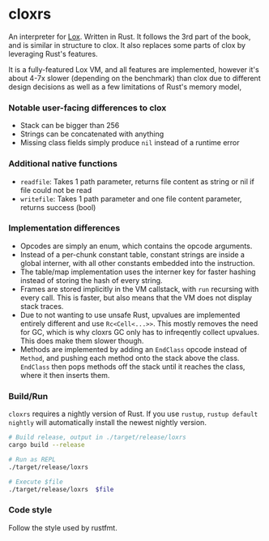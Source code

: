 # cloxrs

An interpreter for [Lox](http://craftinginterpreters.com). Written in Rust.
It follows the 3rd part of the book, and is similar in structure to clox.
It also replaces some parts of clox by leveraging Rust's features.

It is a fully-featured Lox VM, and all features are implemented, however it's about
4-7x slower (depending on the benchmark) than clox due to different
design decisions as well as a few limitations of Rust's memory model, 

### Notable user-facing differences to clox

- Stack can be bigger than 256
- Strings can be concatenated with anything
- Missing class fields simply produce `nil` instead of a runtime error

### Additional native functions

- `readfile`: Takes 1 path parameter, returns file content as string or nil
if file could not be read
- `writefile`: Takes 1 path parameter and one file content parameter, 
returns success (bool)

### Implementation differences

- Opcodes are simply an enum, which contains the opcode arguments.
- Instead of a per-chunk constant table, constant strings are inside a global interner,
with all other constants embedded into the instruction.
- The table/map implementation uses the interner key for faster hashing instead of
storing the hash of every string.
- Frames are stored implicitly in the VM callstack, with `run` recursing with every call.
This is faster, but also means that the VM does not display stack traces. 
- Due to not wanting to use unsafe Rust, upvalues are implemented entirely
different and use `Rc<Cell<...>>`. This mostly removes the need for GC, which is why cloxrs
GC only has to infreqently collect upvalues. This does make them slower though.
- Methods are implemented by adding an `EndClass` opcode instead of `Method`, and pushing each method onto the
stack above the class. `EndClass` then pops methods off the stack until it reaches the class,
where it then inserts them.

### Build/Run

`cloxrs` requires a nightly version of Rust. If you use `rustup`, `rustup default nightly`
will automatically install the newest nightly version.

``` bash
# Build release, output in ./target/release/loxrs
cargo build --release

# Run as REPL
./target/release/loxrs 

# Execute $file
./target/release/loxrs  $file
```

### Code style

Follow the style used by rustfmt.
